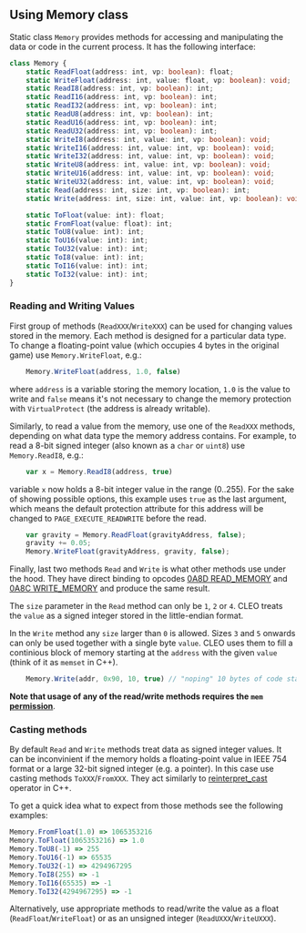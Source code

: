 ## Using Memory class

Static class `Memory` provides methods for accessing and manipulating the data or code in the current process. It has the following interface:

```ts
class Memory {
    static ReadFloat(address: int, vp: boolean): float;
    static WriteFloat(address: int, value: float, vp: boolean): void;
    static ReadI8(address: int, vp: boolean): int;
    static ReadI16(address: int, vp: boolean): int;
    static ReadI32(address: int, vp: boolean): int;
    static ReadU8(address: int, vp: boolean): int;
    static ReadU16(address: int, vp: boolean): int;
    static ReadU32(address: int, vp: boolean): int;
    static WriteI8(address: int, value: int, vp: boolean): void;
    static WriteI16(address: int, value: int, vp: boolean): void;
    static WriteI32(address: int, value: int, vp: boolean): void;
    static WriteU8(address: int, value: int, vp: boolean): void;
    static WriteU16(address: int, value: int, vp: boolean): void;
    static WriteU32(address: int, value: int, vp: boolean): void;
    static Read(address: int, size: int, vp: boolean): int;
    static Write(address: int, size: int, value: int, vp: boolean): void;

    static ToFloat(value: int): float;
    static FromFloat(value: float): int;
    static ToU8(value: int): int;
    static ToU16(value: int): int;
    static ToU32(value: int): int;
    static ToI8(value: int): int;
    static ToI16(value: int): int;
    static ToI32(value: int): int;
}
```

### Reading and Writing Values

First group of methods (`ReadXXX`/`WriteXXX`) can be used for changing values stored in the memory. Each method is designed for a particular data type. To change a floating-point value (which occupies 4 bytes in the original game) use `Memory.WriteFloat`, e.g.:

```js
    Memory.WriteFloat(address, 1.0, false)
```

where `address` is a variable storing the memory location, `1.0` is the value to write and `false` means it's not necessary to change the memory protection with `VirtualProtect` (the address is already writable). 

Similarly, to read a value from the memory, use one of the `ReadXXX` methods, depending on what data type the memory address contains. For example, to read a  8-bit signed integer (also known as a `char` or `uint8`) use `Memory.ReadI8`, e.g.:

```js
    var x = Memory.ReadI8(address, true)
```

variable `x` now holds a 8-bit integer value in the range (0..255). For the sake of showing possible options, this example uses `true` as the last argument, which means the default protection attribute for this address will be changed to `PAGE_EXECUTE_READWRITE` before the read.

```js
    var gravity = Memory.ReadFloat(gravityAddress, false);
    gravity += 0.05;
    Memory.WriteFloat(gravityAddress, gravity, false);
```

Finally, last two methods `Read` and `Write` is what other methods use under the hood. They have direct binding to opcodes [0A8D READ_MEMORY](https://library.sannybuilder.com/#/gta3/CLEO/0A8D) and [0A8C WRITE_MEMORY](https://library.sannybuilder.com/#/gta3/CLEO/0A8C) and produce the same result. 

The `size` parameter in the `Read` method can only be `1`, `2` or `4`. CLEO treats the `value` as a signed integer stored in the little-endian format. 

In the `Write` method any `size` larger than `0` is allowed. Sizes `3` and `5` onwards can only be used together with a single byte `value`.  CLEO uses them to fill a continious block of memory starting at the `address` with the given `value` (think of it as `memset` in C++).

```js
    Memory.Write(addr, 0x90, 10, true) // "noping" 10 bytes of code starting from addr
```

**Note that usage of any of the read/write methods requires the `mem` [permission](README.md#Permissions)**.


### Casting methods

By default `Read` and `Write` methods treat data as signed integer values. It can be inconvinient if the memory holds a floating-point value in IEEE 754 format or a large 32-bit signed integer (e.g. a pointer). In this case use casting methods `ToXXX`/`FromXXX`. They act similarly to [reinterpret_cast](https://docs.microsoft.com/en-us/cpp/cpp/reinterpret-cast-operator?view=msvc-160) operator in C++.

To get a quick idea what to expect from those methods see the following examples:

```js
Memory.FromFloat(1.0) => 1065353216
Memory.ToFloat(1065353216) => 1.0
Memory.ToU8(-1) => 255
Memory.ToU16(-1) => 65535
Memory.ToU32(-1) => 4294967295
Memory.ToI8(255) => -1
Memory.ToI16(65535) => -1
Memory.ToI32(4294967295) => -1
```

Alternatively, use appropriate methods to read/write the value as a float (`ReadFloat`/`WriteFloat`) or as an unsigned integer (`ReadUXXX`/`WriteUXXX`).